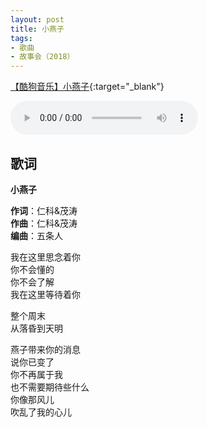```yaml
---
layout: post
title: 小燕子
tags:
- 歌曲
- 故事会（2018）
---
```


[【酷狗音乐】小燕子](https://www.kugou.com/song/#hash=805B4B36430CDC868F4CFE446A2C255E&album_id=15435451){:target="_blank"}

<audio controls autoplay loop  src="https://onedrive.gimhoy.com/1drv/aHR0cHM6Ly8xZHJ2Lm1zL3UvcyFBbXVjeFU4NF9vc3NoRGtRdVZhbGx1RFl2TFBK.flac">
您的浏览器不支持 audio 标签。
</audio>

## 歌词

**小燕子**

**作词**：仁科&茂涛  
**作曲**：仁科&茂涛  
**编曲**：五条人

我在这里思念着你  
你不会懂的  
你不会了解  
我在这里等待着你

整个周末  
从落昏到天明

燕子带来你的消息  
说你已变了  
你不再属于我  
也不需要期待些什么  
你像那风儿  
吹乱了我的心儿
